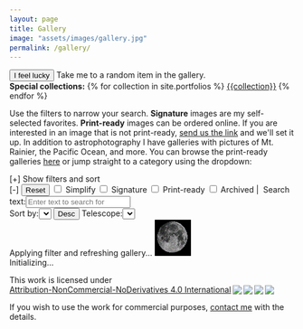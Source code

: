 ```yaml
---
layout: page
title: Gallery
image: "assets/images/gallery.jpg"
permalink: /gallery/
---
```

<div><button id="lucky" class="btn btn-sm btn-primary m-1" title="View a random picture from the gallery.">I feel lucky</button> Take me to a random item in the gallery.&nbsp;<span id="filterShare"></span></div>
<div><strong>Special collections:</strong>
{% for collection in site.portfolios %}
<a class="badge badge-info w-auto" href="{{ site.baseurl }}/tag/{{collection | strip | replace: ' ', '-' | remove: '(' | remove: ')' | downcase }}" title="{{collection}}" alt="{{collection}}">{{collection}}</a>
{% endfor %}
</div>
<p>Use the filters to narrow your search. <strong>Signature</strong> images are my self-selected favorites. <strong>Print-ready</strong> images can be ordered online. If you are interested in an image that is not print-ready, <a href="{{site.galleryhome}}/contact" target="_blank">send us the link</a> and we'll set it up. In addition to astrophotography I have galleries with pictures of Mt. Rainier, the Pacific Ocean, and more. You can browse the print-ready galleries <a href="{{site.galleryhome}}" target="_blank">here</a> or jump straight to a category using the dropdown:</p>
<div><script type="text/javascript">var _cb = parseInt(Math.random() * 99999999);document.write('<sc' + 'ript type="text/javascript" src="https://deepskyworkflows.shootproof.com/remote/chooser?events=1&email=0&language=en_US&cb=' + _cb + '"></sc' + 'ript>');</script></div>
<div id="galleryMain">
    <a name="top"/>
    <div id="filters">
        <div id="status"></div>
        <div id="filterExpand" class="clickable">[+] Show filters and sort</div>
        <div id="filterExpanded" >            
            <div>
                <span id="filterCollapse" class="clickable">[-]</span>
                <span><button id="reset" class="btn btn-link btn-warning">Reset</button></span>
                <span><input id="simplify" type="checkbox" title="Check to simplify the results and just show images."/> Simplify</span>
                <span><input type="checkbox" id="signature" title="Check to filter signature series"/> Signature</span>
                <span><input type="checkbox" id="print" title="Check to filter print-ready items"/> Print-ready</span>
                <span><input type="checkbox" id="archive" title="Click to view archived images"/> Archived</span>&nbsp;|&nbsp;
                <span><label for="text" class="mr-1">Search text:</label><input id="text" type="text" placeholder="Enter text to search for"/></span>                
            </div>
            <div>
                <span><label for="sortBy" class="mr-1">Sort by:</label><select id="sortBy" title="weighted is a score computed from the details in the profile and attributes like signature, firstCapture and lastCapture refer to the dates that images were acquired (multiple dates means multiple days of data were used), date is a simplified date sort that coalesces the date range, and title refers to the name of the piece"></select></span>
                <span><button title="Click to toggle sort direction" class="btn btn-link" id="sortDir">Desc</button></span>                
                <span><label for="telescope" class="mr-1">Telescope:</label><select id="telescope"></select></span>
            </div>
            <div id="categoryButtons"></div>
        </div>
        <div id="filterRefresh" class="alert alert-info">Applying filter and refreshing gallery... <img src="/assets/images/loading.gif" alt="Loading..."/></div>
    </div>
    <div class="card-deck">        
        <div class="alert alert-info">Initializing...</div>        
    </div>    
</div>
<div class="footer"><p xmlns:cc="http://creativecommons.org/ns#" >This work is licensed under <a href="http://creativecommons.org/licenses/by-nc-nd/4.0/?ref=chooser-v1" target="_blank" rel="license noopener noreferrer" style="display:inline-block;">Attribution-NonCommercial-NoDerivatives 4.0 International<img style="height:22px!important;margin-left:3px;vertical-align:text-bottom;" src="https://mirrors.creativecommons.org/presskit/icons/cc.svg?ref=chooser-v1"><img style="height:22px!important;margin-left:3px;vertical-align:text-bottom;" src="https://mirrors.creativecommons.org/presskit/icons/by.svg?ref=chooser-v1"><img style="height:22px!important;margin-left:3px;vertical-align:text-bottom;" src="https://mirrors.creativecommons.org/presskit/icons/nc.svg?ref=chooser-v1"><img style="height:22px!important;margin-left:3px;vertical-align:text-bottom;" src="https://mirrors.creativecommons.org/presskit/icons/nd.svg?ref=chooser-v1"></a></p>
<p>If you wish to use the work for commercial purposes, <a href="{{ site.galleryhome }}/contact" alt="Send me a message directly." title="Send me a message directly.">contact me</a> with the details.</p>
</div>

<script id="basePrintUrl" type="text/template">{{site.galleryhome}}</script>

<script id="image-template" type="text/template">
<div id="%div_id%" class="card gallery-card-v2 text-white bg-dark mb-1 p-1">
    <img id="%img_id%" class="card-img clickable" src="/assets/images/loading.gif" alt="%desc%"/>
    <div class="card-body">
        <p class="mb-2px card-text-override">
            <a id="%title_id%" class="card-title clickable underlinehover"><strong>%title%</strong></a></p>
        <p id="%type_id%" class="card-text card-text-override mb-2px">...</p>
        <p id="%content_id%" class="card-text card-text-override">...</p>        
        <p class="card-text card-text-override text-right mb-2px"><small>%date%</small></p>        
    </div>    
</div>        
</script>

<script src="{{ site.baseurl }}/assets/js/dom_helper.js"></script>
<script src="{{ site.baseurl }}/assets/js/queryStringRouter.js"></script>
<script src="{{ site.baseurl }}/assets/js/gallerydb.js"></script>
<script src="{{ site.baseurl }}/assets/js/gallery_filter.js"></script>